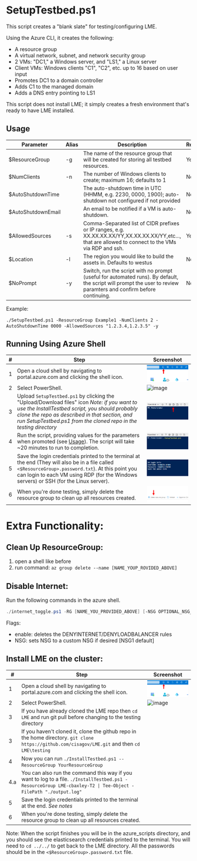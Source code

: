 # SetupTestbed.ps1
This script creates a "blank slate" for testing/configuring LME.

Using the Azure CLI, it creates the following:
- A resource group
- A virtual network, subnet, and network security group
- 2 VMs: "DC1," a Windows server, and "LS1," a Linux server
- Client VMs: Windows clients "C1", "C2", etc. up to 16 based on user input 
- Promotes DC1 to a domain controller
- Adds C1 to the managed domain
- Adds a DNS entry pointing to LS1

This script does not install LME; it simply creates a fresh environment that's ready to have LME installed.

## Usage
| **Parameter**      | **Alias** | **Description**                                                                                                                                                   | **Required** |
|--------------------|-----------|-------------------------------------------------------------------------------------------------------------------------------------------------------------------|--------------|
| $ResourceGroup     | -g        | The name of the resource group that will be created for storing all testbed resources.                                                                            | Yes          |
| $NumClients        | -n        | The number of Windows clients to create; maximum 16; defaults to 1                                                                                                | No           |
| $AutoShutdownTime  |           | The auto-shutdown time in UTC (HHMM, e.g. 2230, 0000, 1900); auto-shutdown not configured if not provided                                                         | No           |
| $AutoShutdownEmail |           | An email to be notified if a VM is auto-shutdown.                                                                                                                 | No           |
| $AllowedSources    | -s        | Comma-Separated list of CIDR prefixes or IP ranges, e.g. XX.XX.XX.XX/YY,XX.XX.XX.XX/YY,etc..., that are allowed to connect to the VMs via RDP and ssh.            | Yes          |
| $Location          | -l        | The region you would like to build the assets in. Defaults to westus                                                                                              | No           |
| $NoPrompt          | -y        | Switch, run the script with no prompt (useful for automated runs). By default, the script will prompt the user to review paramters and confirm before continuing. | No           |

Example:
```
./SetupTestbed.ps1 -ResourceGroup Example1 -NumClients 2 -AutoShutdownTime 0000 -AllowedSources "1.2.3.4,1.2.3.5" -y
```

## Running Using Azure Shell
| **#** | **Step**                                                                                                                                                                                                                                                              | **Screenshot**                                          |
|-------|-----------------------------------------------------------------------------------------------------------------------------------------------------------------------------------------------------------------------------------------------------------------------|---------------------------------------------------------|
| 1     | Open a cloud shell by navigating to portal.azure.com and clicking the shell icon.                                                                                                                                                                                     | ![image](/docs/imgs/testing-screenshots/shell.png)      |
| 2     | Select PowerShell.                                                                                                                                                                                                                                                    | ![image](/docs/imgs/testing-secreenshots/shell2.png)    |
| 3     | Upload `SetupTestbed.ps1` by clicking the "Upload/Download files" icon  *Note: if you want to use the InstallTestbed script, you should probably clone the repo as described in that section, and run SetupTestbed.ps1 from the cloned repo in the testing directory* | ![image](/docs/imgs/testing-screenshots/shell3.png)     |
| 4     | Run the script, providing values for the parameters when promoted (see [Usage](#usage)). The script will take ~20 minutes to run to completion.                                                                                                                       | ![image](/docs/imgs/testing-screenshots/shell4.png)     |
| 5     | Save the login credentials printed to the terminal at the end (They will also be in a file called `<$ResourceGroup>.password.txt`). At this point you can login to each VM using RDP (for the Windows servers) or SSH (for the Linux server).                         | ![image](/docs/imgs/testing-screenshots/shell5.png)     |
| 6     | When you're done testing, simply delete the resource group to clean up all resources created.                                                                                                                                                                         | ![image](/docs/imgs/testing-screenshots/delete.png)     |

# Extra Functionality:
 
## Clean Up ResourceGroup: 

1. open a shell like before 
2. run command: `az group delete --name [NAME_YOUP_ROVIDED_ABOVE]`

## Disable Internet: 
Run the following commands in the azure shell.  

```powershell
./internet_toggle.ps1 -RG [NAME_YOU_PROVIDED_ABOVE] [-NSG OPTIONAL_NSG_GROUP] [-enable]
```

Flags:
  - enable: deletes the DENYINTERNET/DENYLOADBALANCER rules
  - NSG: sets NSG to a custom NSG if desired [NSG1 default]

## Install LME on the cluster:
| **#** | **Step**                                                                                                                                                        | **Screenshot**                                        |
|-------|-----------------------------------------------------------------------------------------------------------------------------------------------------------------|-------------------------------------------------------|
| 1     | Open a cloud shell by navigating to portal.azure.com and clicking the shell icon.                                                                               | ![image](/docs/imgs/testing-screenshots/shell.png)    |
| 2     | Select PowerShell.                                                                                                                                              | ![image](/docs/imgs/testing-secreenshots/shell2.png)  |
| 3     | If you have already cloned the LME repo then `cd LME` and run git pull before changing to the testing directory                                                 |                                                       |
| 3     | If you haven't cloned it, clone the github repo in the home directory. `git clone https://github.com/cisagov/LME.git` and then `cd LME\testing`                 |                                                       |
| 4     | Now you can run `./InstallTestbed.ps1 --ResourceGroup YourResourceGroup`                                                                                        |                                                       |
| 4.a   | You can also run the command this way if you want to log to a file. `./InstallTestbed.ps1 -ResourceGroup LME-cbaxley-T2 \| Tee-Object -FilePath "./output.log"` |                                                       |
| 5     | Save the login credentials printed to the terminal at the end. *See notes*                                                                                      |                                                       |
| 6     | When you're done testing, simply delete the resource group to clean up all resources created.                                                                   |                                                       |

Note: When the script finishes you will be in the azure_scripts directory, and you should see the elasticsearch credentials printed to the terminal. 
You will need to `cd ../../` to get back to the LME directory. All the passwords should be in the `<$ResourceGroup>.password.txt` file.


